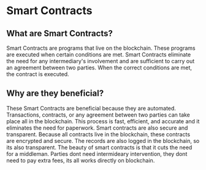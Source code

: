 # Smart Contracts

## What are Smart Contracts?
Smart Contracts are programs that live on the blockchain. These programs are executed when certain conditions are met. Smart Contracts eliminate the need for any intermediary's involvement and are sufficient to carry out an agreement between two parties. When the correct conditions are met, the contract is executed. 

## Why are they beneficial?

These Smart Contracts are beneficial because they are automated. Transactions, contracts, or any agreement between two parties can take place all in the blockchain. This process is fast, efficient, and accurate and it eliminates the need for paperwork. Smart contracts are also secure and transparent. Because all contracts live in the blockchain, these contracts are encrypted and secure. The records are also logged in the blockchain, so its also transparent. The beauty of smart contracts is that it cuts the need for a middleman. Parties dont need intermideary intervention, they dont need to pay extra fees, its all works directly on blockchain. 
